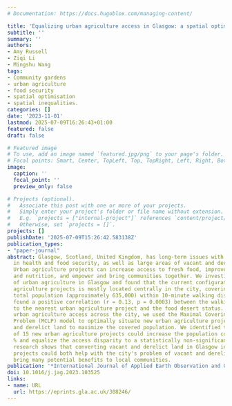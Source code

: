 ```yaml
---
# Documentation: https://docs.hugoblox.com/managing-content/

title: 'Equalizing urban agriculture access in Glasgow: a spatial optimization approach'
subtitle: ''
summary: ''
authors:
- Amy Russell
- Ziqi Li
- Mingshu Wang
tags:
- Community gardens
- urban agriculture
- food security
- spatial optimisation
- spatial inequalities.
categories: []
date: '2023-11-01'
lastmod: 2025-07-09T16:26:43+01:00
featured: false
draft: false

# Featured image
# To use, add an image named `featured.jpg/png` to your page's folder.
# Focal points: Smart, Center, TopLeft, Top, TopRight, Left, Right, BottomLeft, Bottom, BottomRight.
image:
  caption: ''
  focal_point: ''
  preview_only: false

# Projects (optional).
#   Associate this post with one or more of your projects.
#   Simply enter your project's folder or file name without extension.
#   E.g. `projects = ["internal-project"]` references `content/project/deep-learning/index.md`.
#   Otherwise, set `projects = []`.
projects: []
publishDate: '2025-07-09T15:26:42.583138Z'
publication_types:
- "paper-journal"
abstract: Glasgow, Scotland, United Kingdom, has long-term issues with inequalities
  in health and food security, as well as large areas of vacant and derelict land.
  Urban agriculture projects can increase access to fresh food, improve mental health
  and nutrition, and empower and bring communities together. We investigated the distribution
  of urban agriculture in Glasgow and found that the current configuration of urban
  agriculture projects is mostly located centrally in the city, covering 36 % of the
  total population (approximately 635,000) within 10-minute walking distance. We also
  found a positive correlation (r = 0.13, p = 0.0003) between the walking travel time
  to the nearest urban agriculture project and the food desert status. To increase
  urban agriculture access across the city, we used the Maximal Covering Location
  Problem (MCLP) model to optimally situate new urban agriculture projects on vacant
  and derelict land to maximize the covered population. We identified that a minimum
  of 15 new urban agriculture projects could increase the population coverage to 49
  % and equalize the access disparity to a statistically non-significant level. This
  research shows that converting vacant and derelict land in Glasgow into urban agriculture
  projects could both help with the city's problem of vacant and derelict land and
  bring many potential benefits to local communities.
publication: '*International Journal of Applied Earth Observation and Geoinformation*, 124'
doi: 10.1016/j.jag.2023.103525
links:
- name: URL
  url: https://eprints.gla.ac.uk/308246/
---
```


